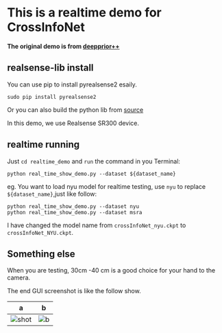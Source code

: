 # This is a realtime demo for CrossInfoNet

**The original demo is from [deepprior++](https://github.com/moberweger/deep-prior-pp/tree/master/src)**



## realsense-lib install

You can use pip to install pyrealsense2 esaily.

    sudo pip install pyrealsense2
  
Or you can also build the python lib from [source](https://github.com/dumyy/librealsense/tree/master/wrappers/python) 

In this demo, we use Realsense SR300 device.

## realtime running

Just `cd realtime_demo` and `run` the command in you Terminal:

    python real_time_show_demo.py --dataset ${dataset_name}

eg. You want to load nyu model for realtime testing, use `nyu` to replace `${dataset_name}`,just like follow:

    python real_time_show_demo.py --dataset nyu
    python real_time_show_demo.py --dataset msra

I have changed the model name from `crossInfoNet_nyu.ckpt` to `crossInfoNet_NYU.ckpt`.
 
## Something else

When you are testing, 30cm -40 cm is a good choice for your hand to the camera.

The end GUI screenshot is like the follow show.

|a|b|
|---|---|
|![shot](https://github.com/dumyy/handpose/blob/master/figs/Screenshot%202019-06-06%2022:44:15.png)|![b](https://github.com/dumyy/handpose/blob/master/figs/Screenshot%202019-06-06%2022:44:31.png)







